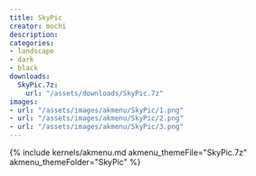 ```yaml
---
title: SkyPic
creator: mochi
description: 
categories:
- landscape
- dark
- black
downloads:
  SkyPic.7z:
    url: "/assets/downloads/SkyPic.7z"
images:
- url: "/assets/images/akmenu/SkyPic/1.png"
- url: "/assets/images/akmenu/SkyPic/2.png"
- url: "/assets/images/akmenu/SkyPic/3.png"
---
```


{% include kernels/akmenu.md akmenu_themeFile="SkyPic.7z" akmenu_themeFolder="SkyPic" %}
